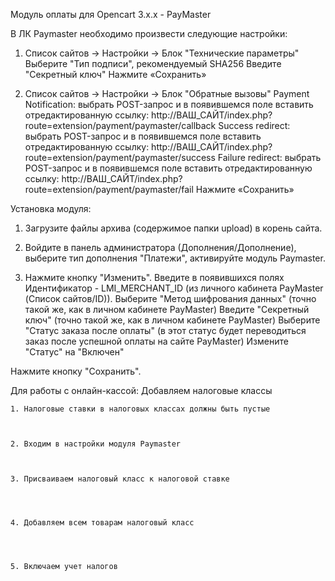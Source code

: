 Модуль оплаты для Opencart 3.x.x - PayMaster

В ЛК Paymaster необходимо произвести  следующие настройки:
1. Список сайтов -> Настройки -> Блок "Технические параметры"
    Выберите "Тип подписи", рекомендуемый SHA256
    Введите "Секретный ключ"
Нажмите «Сохранить»


2. Список сайтов -> Настройки -> Блок "Обратные вызовы"
    Payment Notification: выбрать POST-запрос и в появившемся поле вставить отредактированную ссылку:
    http://ВАШ_САЙТ/index.php?route=extension/payment/paymaster/callback
    Success redirect: выбрать POST-запрос и в появившемся поле вставить отредактированную ссылку:
    http://ВАШ_САЙТ/index.php?route=extension/payment/paymaster/success
    Failure redirect: выбрать POST-запрос и в появившемся поле вставить отредактированную ссылку:
    http://ВАШ_САЙТ/index.php?route=extension/payment/paymaster/fail
Нажмите «Сохранить»






Установка модуля:

1. Загрузите файлы архива (содержимое папки upload) в корень сайта.

2. Войдите в панель администратора (Дополнения/Дополнение), выберите тип дополнения "Платежи", активируйте модуль Paymaster.

4. Нажмите кнопку "Изменить".
    Введите в появившихся полях Идентификатор - LMI_MERCHANT_ID (из личного кабинета PayMaster (Список сайтов/ID)).
    Выберите "Метод шифрования данных" (точно такой же, как в личном кабинете PayMaster)
    Введите "Секретный ключ" (точно такой же, как в личном кабинете PayMaster)
    Выберите "Статус заказа после оплаты" (в этот статус будет переводиться заказ после успешной оплаты на сайте PayMaster)
    Измените "Статус" на "Включен"

Нажмите кнопку "Сохранить".




Для работы с онлайн-кассой:   Добавляем налоговые классы



    1. Налоговые ставки в налоговых классах должны быть пустые



    2. Входим в настройки модуля Paymaster



    3. Присваиваем налоговый класс к налоговой ставке




    4. Добавляем всем товарам налоговый класс




    5. Включаем учет налогов

